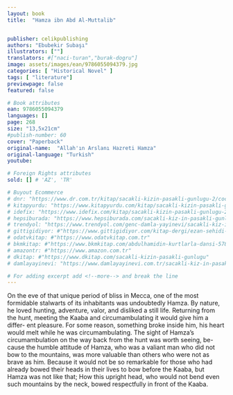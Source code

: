```yaml
---
layout: book
title:  "Hamza ibn Abd Al-Muttalib"


publisher: celikpublishing
authors: "Ebubekir Subaşı"
illustrators: [""]
translators: #["naci-turan","burak-dogru"]
image: assets/images/ean/9786055094379.jpg
categories: [ "Historical Novel" ]
tags: [ "literature"]
previewpage: false
featured: false

# Book attributes
ean: 9786055094379
languages: []
page: 268
size: "13,5x21cm"
#publish-number: 60
cover: "Paperback"
original-name:  "Allah'ın Arslanı Hazreti Hamza"
original-language: "Turkish"
youtube:

# Foreign Rights attributes
sold: [] # 'AZ', 'TR'

# Buyout Ecommerce
# dnr: "https://www.dr.com.tr/kitap/sacakli-kizin-pasakli-gunlugu-2/cocuk-ve-genclik/genclik-10-yas/roman-oyku/urunno=0001893059001"
# kitapyurdu: "https://www.kitapyurdu.com/kitap/sacakli-kizin-pasakli-gunlugu-2-/560122.html&filter_name=Sa%C3%A7akl%C4%B1+K%C4%B1z%27%C4%B1n+Pasakl%C4%B1+G%C3%BCnl%C3%BC%C4%9F%C3%BC+2"
# idefix: "https://www.idefix.com/kitap/sacakli-kizin-pasakli-gunlugu-2/cocuk-ve-genclik/genclik-10-yas/roman-oyku/urunno=0001893059001"
# hepsiburada: "https://www.hepsiburada.com/sacakli-kiz-in-pasakli-gunlugu-2-damla-yayinevi-p-HBV000012ER86"
# trendyol: "https://www.trendyol.com/genc-damla-yayinevi/sacakli-kiz-in-pasakli-gunlugu-2-p-54825777"
# gittigidiyor: #"https://www.gittigidiyor.com/kitap-dergi/ezan-sehidi-adnan-menderes_pdp_732728793"
# odatvkitap: #"https://www.odatvkitap.com.tr"
# bkmkitap: #"https://www.bkmkitap.com/abdulhamidin-kurtlarla-dansi-578226"
# amazontr: #"https://www.amazon.com.tr"
# dkitap: #"https://www.dkitap.com/sacakli-kizin-pasakli-gunlugu"
# damlayayinevi: "https://www.damlayayinevi.com.tr/sacakli-kiz-in-pasakli-gunlugu-2-bu-iste-bi-terslik-var"

# For adding excerpt add <!--more--> and break the line
---
```

On the eve of that unique period of bliss in
Mecca, one of the most formidable stalwarts of its
inhabitants was undoubtedly Hamza. By nature, he
loved hunting, adventure, valor, and disliked a still
life. Returning from the hunt, meeting the Kaaba
and circumambulating it would give him a differ-
ent pleasure. For some reason, something broke
inside him, his heart would melt while he was
circumambulating.
The sight of Hamza’s circumambulation on the
way back from the hunt was worth seeing, be-
cause the humble attitude of Hamza, who was a
valiant man who did not bow to the mountains, was
more valuable than others who were not as brave
as him. Because it would not be so remarkable for
those who had already bowed their heads in their
lives to bow before the Kaaba, but Hamza was not
like that; How this upright head, who would not
bend even such mountains by the neck, bowed
respectfully in front of the Kaaba.
<!--more--> 

